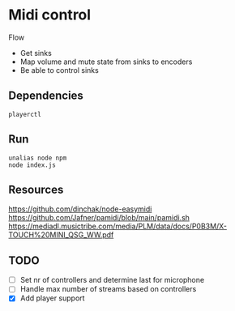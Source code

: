 # Midi control

Flow
* Get sinks
* Map volume and mute state from sinks to encoders
* Be able to control sinks 

## Dependencies

`playerctl`

## Run

```
unalias node npm
node index.js
```


## Resources
https://github.com/dinchak/node-easymidi
https://github.com/Jafner/pamidi/blob/main/pamidi.sh
https://mediadl.musictribe.com/media/PLM/data/docs/P0B3M/X-TOUCH%20MINI_QSG_WW.pdf

## TODO

- [ ] Set nr of controllers and determine last for microphone
- [ ] Handle max number of streams based on controllers
- [x] Add player support